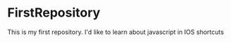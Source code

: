 # FirstRepository
This is my first repository.  I'd like to learn about javascript in IOS shortcuts
